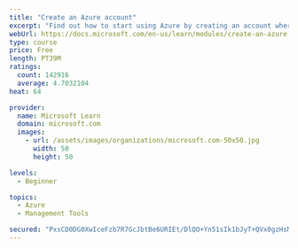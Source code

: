 ```yaml
---
title: "Create an Azure account"
excerpt: "Find out how to start using Azure by creating an account where you’ll see services and personal settings for identity, billing, and preferences."
webUrl: https://docs.microsoft.com/en-us/learn/modules/create-an-azure-account/
type: course
price: Free
length: PT39M
ratings:
  count: 142916
  average: 4.7032104
heat: 64

provider:
  name: Microsoft Learn
  domain: microsoft.com
  images:
    - url: /assets/images/organizations/microsoft.com-50x50.jpg
      width: 50
      height: 50

levels:
  - Beginner

topics:
  - Azure
  - Management Tools

secured: "PxsCD0DG0XwIceFzb7R7GcJbtBe6URIEt/DlQO+Yn51sIk1bJyT+QVx0gzHsMeqw0IMa3kY+5PhBiNpgel8kW4oUY+N6R3bI4yhb3U09SEz2mBw24QsVDCdhexHGWBJMk+ig9SafAbP7GNcYCItDVUPq3JvUqn1I4Ev5WfA22c0kNTiDfdHrmVc07dlIKcqkJHN2ptjvXbMTnL3av5pSk9ARXpH4xGCg46Q8Gbv/wIPiCxWEJJEVpSFrK11Om9m05qAi/mcE+0lsjf4CVIv/QstkQDRIy2nuTYALn54mmD+ECEBH0K0JfP6ThMP5XZ3D34YfV+qN5+1pgZY29NSJXoiwmDqKSlLnPozOn5CdxC3QH/KfqA7zZkLTfYgCnqrNmE9Zx0EbJtme9KR04sUKUQRggyvlz8Jtlz6LeAOjeENSkUZiyQFJMttPPS4ulNUQ;X71PGyDxV7NMfrxcDJOU7w=="
---
```


